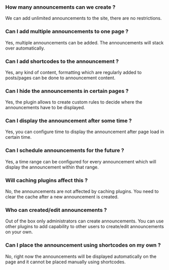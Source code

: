 ### How many announcements can we create ?

We can add unlimited announcements to the site, there are no restrictions.

### Can I add multiple announcements to one page ?

Yes, multiple announcements can be added. The announcements will stack over automatically.

### Can I add shortcodes to the announcement ?

Yes, any kind of content, formatting which are regularly added to posts/pages can be done to announcement content.

### Can I hide the announcements in certain pages ?

Yes, the plugin allows to create custom rules to decide where the announcements have to be displayed.

### Can I display the announcement after some time ?

Yes, you can configure time to display the announcement after page load in certain time.

### Can I schedule announcements for the future ?

Yes, a time range can be configured for every announcement which will display the announcement within that range.

### Will caching plugins affect this ?

No, the announcements are not affected by caching plugins. You need to clear the cache after a new announcement is created.

### Who can created/edit announcements ?

Out of the box only administrators can create announcements. You can use other plugins to add capability to other users to create/edit announcements on your own.

### Can I place the announcement using shortcodes on my own ?

No, right now the announcements will be displayed automatically on the page and it cannot be placed manually using shortcodes.